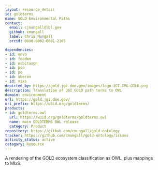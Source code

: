 ```yaml
---
layout: resource_detail
id: goldterms
name: GOLD Environmental Paths
contact:
  email: cjmungall@lbl.gov
  github: cmungall
  label: Chris Mungall
  orcid: 0000-0002-6601-2165

dependencies:
- id: envo
- id: foodon
- id: ncbitaxon
- id: pco
- id: po
- id: uberon
- id: mixs
depicted_by: https://gold.jgi.doe.gov/images/logo-JGI-IMG-GOLD.png
description: Translation of JGI GOLD path terms to OWL
domain: environment
url: https://gold.jgi.doe.gov/
uri_prefix: https://w3id.org/goldterms/
products:
- id: goldterms.owl
  url: https://w3id.org/goldterms/goldterms.owl
  name: main GOLDTERMS OWL release
  category: Product
repository: https://github.com/cmungall/gold-ontology
tracker: https://github.com/cmungall/gold-ontology/issues
activity_status: active
category: Resource
---
```


A rendering of the GOLD ecosystem classification as OWL, plus mappings to MIxS.
